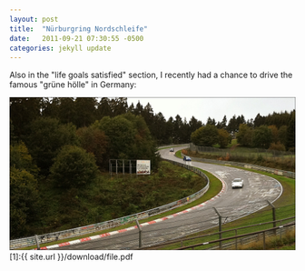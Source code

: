 ```yaml
---
layout: post
title:  "Nürburgring Nordschleife"
date:   2011-09-21 07:30:55 -0500
categories: jekyll update
---
```

Also in the "life goals satisfied" section, I recently had a chance to drive the famous "grüne hölle" in Germany:

![My helpful screenshot](/images/IMG_1747.JPG)
[1]:{{ site.url }}/download/file.pdf




